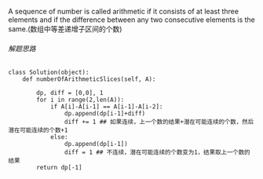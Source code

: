 A sequence of number is called arithmetic if it consists of at least three elements and if the difference between any two consecutive elements is the same.(数组中等差递增子区间的个数)

###### 解题思路
```
class Solution(object):
    def numberOfArithmeticSlices(self, A):
        
        dp, diff = [0,0], 1
        for i in range(2,len(A)):
            if A[i]-A[i-1] == A[i-1]-A[i-2]:
                dp.append(dp[i-1]+diff)
                diff += 1 ## 如果连续，上一个数的结果+潜在可能连续的个数，然后潜在可能连续的个数+1
            else:
                dp.append(dp[i-1])
                diff = 1 ## 不连续，潜在可能连续的个数变为1，结果取上一个数的结果
        return dp[-1]
```

